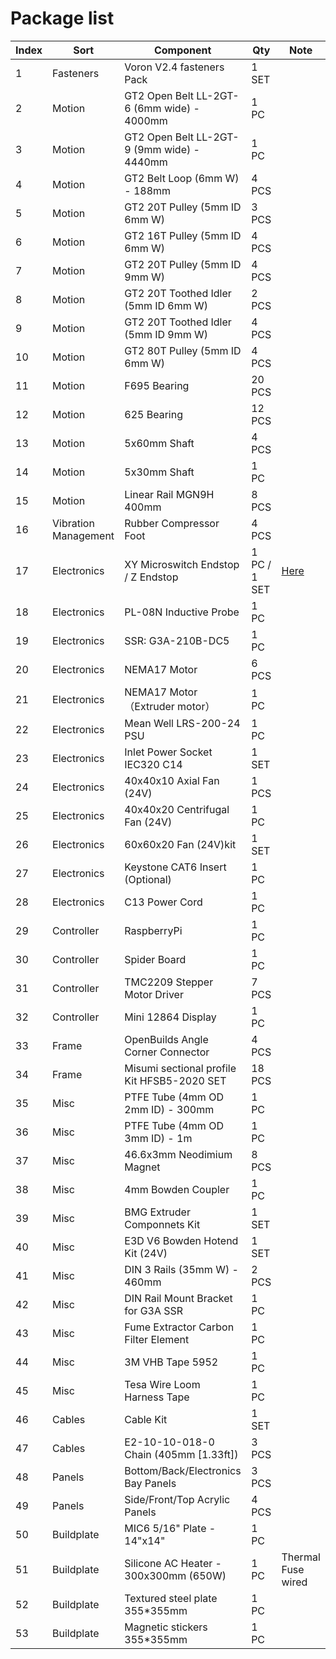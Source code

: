 # Package list

| Index | Sort                 | Component                                   | Qty          | Note                                                         |
| ----- | -------------------- | ------------------------------------------- | ------------ | ------------------------------------------------------------ |
| 1     | Fasteners            | Voron V2.4 fasteners Pack                   | 1 SET        |                                                              |
| 2     | Motion               | GT2 Open Belt LL-2GT-6 (6mm wide) - 4000mm  | 1 PC         |                                                              |
| 3     | Motion               | GT2 Open Belt LL-2GT-9 (9mm wide) - 4440mm  | 1 PC         |                                                              |
| 4     | Motion               | GT2 Belt Loop (6mm W) - 188mm               | 4 PCS        |                                                              |
| 5     | Motion               | GT2 20T Pulley (5mm ID 6mm W)               | 3 PCS        |                                                              |
| 6     | Motion               | GT2 16T Pulley (5mm ID 6mm W)               | 4 PCS        |                                                              |
| 7     | Motion               | GT2 20T Pulley (5mm ID 9mm W)               | 4 PCS        |                                                              |
| 8     | Motion               | GT2 20T Toothed Idler (5mm ID 6mm W)        | 2 PCS        |                                                              |
| 9     | Motion               | GT2 20T Toothed Idler (5mm ID 9mm W)        | 4 PCS        |                                                              |
| 10    | Motion               | GT2 80T Pulley (5mm ID 6mm W)               | 4 PCS        |                                                              |
| 11    | Motion               | F695 Bearing                                | 20 PCS       |                                                              |
| 12    | Motion               | 625 Bearing                                 | 12 PCS       |                                                              |
| 13    | Motion               | 5x60mm Shaft                                | 4 PCS        |                                                              |
| 14    | Motion               | 5x30mm Shaft                                | 1 PC         |                                                              |
| 15    | Motion               | Linear Rail MGN9H 400mm                     | 8 PCS        |                                                              |
| 16    | Vibration Management | Rubber Compressor Foot                      | 4 PCS        |                                                              |
| 17    | Electronics          | XY Microswitch Endstop / Z Endstop          | 1 PC / 1 SET | [Here](https://github.com/VoronDesign/Voron-Hardware/tree/master/Microswitch_Endstop) |
| 18    | Electronics          | PL-08N Inductive Probe                      | 1 PC         |                                                              |
| 19    | Electronics          | SSR: G3A-210B-DC5                           | 1 PC         |                                                              |
| 20    | Electronics          | NEMA17 Motor                                | 6 PCS        |                                                              |
| 21    | Electronics          | NEMA17 Motor （Extruder motor）             | 1 PC         |                                                              |
| 22    | Electronics          | Mean Well LRS-200-24 PSU                    | 1 PC         |                                                              |
| 23    | Electronics          | Inlet Power Socket IEC320 C14               | 1 SET        |                                                              |
| 24    | Electronics          | 40x40x10 Axial Fan (24V)                    | 1 PCS        |                                                              |
| 25    | Electronics          | 40x40x20 Centrifugal Fan (24V)              | 1 PC         |                                                              |
| 26    | Electronics          | 60x60x20 Fan (24V)kit                       | 1 SET        |                                                              |
| 27    | Electronics          | Keystone CAT6 Insert (Optional)             | 1 PC         |                                                              |
| 28    | Electronics          | C13 Power Cord                              | 1 PC         |                                                              |
| 29    | Controller           | RaspberryPi                                 | 1 PC         |                                                              |
| 30    | Controller           | Spider Board                                | 1 PC         |                                                              |
| 31    | Controller           | TMC2209 Stepper Motor Driver                | 7 PCS        |                                                              |
| 32    | Controller           | Mini 12864 Display                          | 1 PC         |                                                              |
| 33    | Frame                | OpenBuilds Angle Corner Connector           | 4 PCS        |                                                              |
| 34    | Frame                | Misumi sectional profile Kit HFSB5-2020 SET | 18 PCS       |                                                              |
| 35    | Misc                 | PTFE Tube (4mm OD 2mm ID) - 300mm           | 1 PC         |                                                              |
| 36    | Misc                 | PTFE Tube (4mm OD 3mm ID) - 1m              | 1 PC         |                                                              |
| 37    | Misc                 | 46.6x3mm Neodimium Magnet                   | 8 PCS        |                                                              |
| 38    | Misc                 | 4mm Bowden Coupler                          | 1 PC         |                                                              |
| 39    | Misc                 | BMG Extruder Componnets Kit                 | 1 SET        |                                                              |
| 40    | Misc                 | E3D V6 Bowden Hotend Kit (24V)              | 1 SET        |                                                              |
| 41    | Misc                 | DIN 3 Rails (35mm W) - 460mm                | 2 PCS        |                                                              |
| 42    | Misc                 | DIN Rail Mount Bracket for G3A SSR          | 1 PC         |                                                              |
| 43    | Misc                 | Fume Extractor Carbon Filter Element        | 1 PC         |                                                              |
| 44    | Misc                 | 3M VHB Tape 5952                            | 1 PC         |                                                              |
| 45    | Misc                 | Tesa Wire Loom Harness Tape                 | 1 PC         |                                                              |
| 46    | Cables               | Cable Kit                                   | 1 SET        |                                                              |
| 47    | Cables               | E2-10-10-018-0 Chain (405mm [1.33ft])       | 3 PCS        |                                                              |
| 48    | Panels               | Bottom/Back/Electronics Bay Panels          | 3 PCS        |                                                              |
| 49    | Panels               | Side/Front/Top Acrylic Panels               | 4 PCS        |                                                              |
| 50    | Buildplate           | MIC6 5/16" Plate - 14"x14"                  | 1 PC         |                                                              |
| 51    | Buildplate           | Silicone AC Heater - 300x300mm (650W)       | 1 PC         | Thermal Fuse wired                                           |
| 52    | Buildplate           | Textured steel plate 355*355mm              | 1 PC         |                                                              |
| 53    | Buildplate           | Magnetic stickers 355*355mm                 | 1 PC         |                                                              |